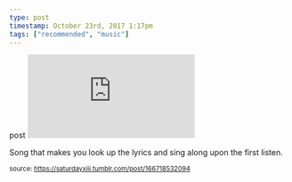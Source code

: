```yaml
---
type: post
timestamp: October 23rd, 2017 1:17pm
tags: ["recommended", "music"]
---
```

post
<embed type="audio/mpeg" src="https://bandcamp.com/stream_redirect?enc=mp3-128&amp;track_id=2861756721&amp;ts=1618890940&amp;t=446bc89c61979b040ad147fa62d6702f5e45c846"></embed>

       
Song that makes you look up the lyrics and sing along upon the first listen.
 
      
  
<small>source: https://saturdayxiii.tumblr.com/post/166718532094</small>
